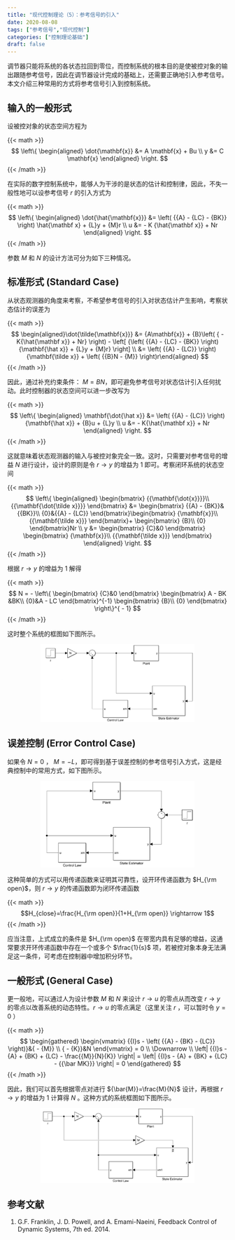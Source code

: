 ```yaml
---
title: "现代控制理论（5）：参考信号的引入"
date: 2020-08-08
tags: ["参考信号","现代控制"]
categories: ["控制理论基础"]
draft: false
---
```


调节器只能将系统的各状态拉回到零位，而控制系统的根本目的是使被控对象的输出跟随参考信号，因此在调节器设计完成的基础上，还需要正确地引入参考信号。本文介绍三种常用的方式将参考信号引入到控制系统。

<!--more-->


## 输入的一般形式

设被控对象的状态空间方程为

{{< math >}}$$
\left\{
\begin{aligned}
\dot{\mathbf{x}} &= A \mathbf{x} + Bu  \\
y &= C \mathbf{x}
\end{aligned}
\right.
$${{< /math >}}

在实际的数字控制系统中，能够人为干涉的是状态的估计和控制律，因此，不失一般性地可以设参考信号 $r$ 的引入方式为

{{< math >}}$$
\left\{ \begin{aligned}
\dot{\hat{\mathbf{x}}} &= \left( {{A} - {LC} - {BK}} \right) \hat{\mathbf x} + {L}y + {M}r \\
u &=  - K {\hat{\mathbf x}} + Nr
\end{aligned} \right.
$${{< /math >}}

参数 $M$ 和 $N$ 的设计方法可分为如下三种情况。

## 标准形式 (Standard Case)

从状态观测器的角度来考察，不希望参考信号的引入对状态估计产生影响，考察状态估计的误差为

{{< math >}}$$
\begin{aligned}\dot{\tilde{\mathbf{x}}} &= {A\mathbf{x}} + {B}\left( { - K{\hat{\mathbf x}} + Nr} \right) - \left[ {\left( {{A} - {LC} - {BK}} \right){\mathbf{\hat x}} + {L}y + {M}r} \right] \\
&= \left( {{A} - {LC}} \right){\mathbf{\tilde x}} + \left( {{B}N - {M}} \right)r\end{aligned}
$${{< /math >}}

因此，通过补充约束条件： $M =  BN$，即可避免参考信号对状态估计引入任何扰动。此时控制器的状态空间可以进一步改写为

{{< math >}}$$
\left\{ \begin{aligned}
\mathbf{\dot{\hat x}} &= \left( {{A} - {LC}} \right){\mathbf{\hat x}} + {B}u + {L}y \\
u &=  - K{\hat{\mathbf x}} + Nr
\end{aligned} \right.
$${{< /math >}}

这就意味着状态观测器的输入与被控对象完全一致。这时，只需要对参考信号的增益 $N$ 进行设计，设计的原则是令 $r\rightarrow y$ 的增益为 $1$ 即可。考察闭环系统的状态空间

{{< math >}}$$
\left\{ \begin{aligned}
\begin{bmatrix}
{{\mathbf{\dot{x}}}}\\
{{\mathbf{\dot{\tilde x}}}}
\end{bmatrix} &= \begin{bmatrix}
{{A} - {BK}}&{{BK}}\\
{0}&{{A} - {LC}}
\end{bmatrix}\begin{bmatrix}
{\mathbf{x}}\\
{{\mathbf{\tilde x}}}
\end{bmatrix}+ \begin{bmatrix}
{B}\\
{0}
\end{bmatrix}Nr \\
y &= \begin{bmatrix}
{C}&0
\end{bmatrix} \begin{bmatrix}
{\mathbf{x}}\\
{{\mathbf{\tilde x}}}
\end{bmatrix}
\end{aligned} \right.
$${{< /math >}}

根据 $r\rightarrow y$ 的增益为 $1$ 解得

{{< math >}}$$
N =  - \left\{  \begin{bmatrix}
{C}&0
\end{bmatrix} \begin{bmatrix}
A - BK &BK\\
{0}&A - LC
\end{bmatrix}^{-1} \begin{bmatrix}
{B}\\
{0}
\end{bmatrix} \right\}^{ - 1}
$${{< /math >}}

这时整个系统的框图如下图所示。

<div align=center>
    <img src=mc05a.png width=70% />
</div>


## 误差控制 (Error Control Case)

如果令 $N=0$ ， $M = -L$，即可得到基于误差控制的参考信号引入方式，这是经典控制中的常用方式，如下图所示。

<div align=center>
    <img src=mc05b.png width=70% />
</div>

这种简单的方式可以用传递函数来证明其可靠性，设开环传递函数为 $H_{\rm open}$，则 $r\rightarrow y$ 的传递函数即为闭环传递函数

{{< math >}}$$H_{close}=\frac{H_{\rm open}}{1+H_{\rm open}} \rightarrow 1$${{< /math >}}

应当注意，上式成立的条件是 $H_{\rm open}$ 在带宽内具有足够的增益，这通常要求开环传递函数中存在一个或多个 $\frac{1}{s}$ 项，若被控对象本身无法满足这一条件，可考虑在控制器中增加积分环节。

## 一般形式 (General Case)

更一般地，可以通过人为设计参数 $M$ 和 $N$ 来设计 $r\rightarrow u$ 的零点从而改变 $r\rightarrow y$ 的零点以改善系统的动态特性。$r\rightarrow u$ 的零点满足（这里关注 $r$ ，可以暂时令 $y=0$ ）

{{< math >}}$$
\begin{gathered}
\begin{vmatrix}
{{I}s - \left( {{A} - {BK} - {LC}} \right)}&{ - {M}} \\
{ - {K}}&N
\end{vmatrix} = 0 \\
\Downarrow \\
\left| {{I}s - {A} + {BK} + {LC} - \frac{{M}}{N}{K}} \right| = \left| {{I}s - {A} + {BK} + {LC} - {{\bar MK}}} \right| = 0
\end{gathered}
$${{< /math >}}

因此，我们可以首先根据零点对进行 ${\bar{M}}=\frac{M}{N}$ 设计，再根据 $r\rightarrow y$ 的增益为 $1$ 计算得 $N$ 。这种方式的系统框图如下图所示。

<div align=center>
    <img src=mc05c.png width=70% />
</div>


## 参考文献

1. G.F. Franklin, J. D. Powell, and A. Emami-Naeini, Feedback Control of Dynamic Systems, 7th ed. 2014.
